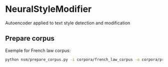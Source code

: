# NeuralStyleModifier
Autoencoder applied to text style detection and modification

## Prepare corpus
Exemple for French law corpus:
```bash
python nsm/prepare_corpus.py -i corpora/french_law_corpus -o corpora/prepared_french_law_corpus
```
